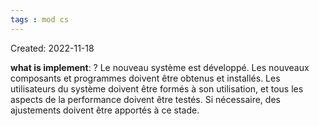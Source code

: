 ```yaml
---
tags : mod cs
---
```

Created: 2022-11-18

**what is implement**: 
?
Le nouveau système est développé. Les nouveaux composants et programmes doivent être obtenus et installés. Les utilisateurs du système doivent être formés à son utilisation, et tous les aspects de la performance doivent être testés. Si nécessaire, des ajustements doivent être apportés à ce stade.